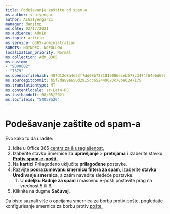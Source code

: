 ```yaml
---
title: Podešavanje zaštite od spam-a
ms.author: v-aiyengar
author: AshaIyengar21
manager: dansimp
ms.date: 02/17/2021
ms.audience: Admin
ms.topic: article
ms.service: o365-administration
ROBOTS: NOINDEX, NOFOLLOW
localization_priority: Normal
ms.collection: Adm_O365
ms.custom:
- "9000682"
- "7679"
ms.openlocfilehash: 487d12d8a4e53f7dd08b7231819086eceb578c3474f64e6d69bf0f7c1d40bcdd
ms.sourcegitcommit: b5f7da89a650d2915dc652449623c78be6247175
ms.translationtype: MT
ms.contentlocale: sr-Latn-RS
ms.lasthandoff: 08/05/2021
ms.locfileid: "54058520"
---
```

# <a name="set-up-an-anti-spam-protection"></a>Podešavanje zaštite od spam-a

Evo kako to da uradite:

1. Idite u Office 365 [centra za & usaglašenost.](https://go.microsoft.com/fwlink/p/?linkid=2077143)
1. Izaberite stavku Smernice za **upravljanje**  >  **pretnjama** i izaberite stavku **[Protiv spam-e-pošti.](https://go.microsoft.com/fwlink/p/?linkid=2077143)**
1. Na **kartici** Prilagođeno uključite **prilagođene** postavke.
1. Razvijte **podrazumevanu smernicu filtera za spam**, izaberite **stavku Uređivanje smernica**, a zatim navedite sledeće postavke:
    1. U **odeljku Radnje za spam** i masovnu e-pošti postavite prag na vrednost 5 ili 6.
1. Kliknite na dugme **Sačuvaj**.

Da biste saznali više o opcijama smernica za borbu protiv pošte, pogledajte konfigurisanje smernica za borbu protiv [pošte.](https://go.microsoft.com/fwlink/?linkid=2092051)
